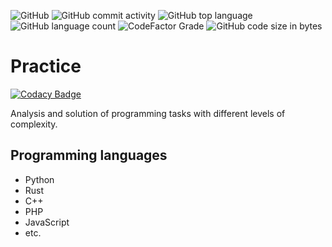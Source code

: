 ![GitHub](https://img.shields.io/github/license/j0shu4b0y/Practice?style=flat-square)
![GitHub commit activity](https://img.shields.io/github/commit-activity/w/j0shu4b0y/Practice?style=flat-square)
![GitHub top language](https://img.shields.io/github/languages/top/j0shu4b0y/Practice?style=flat-square)
![GitHub language count](https://img.shields.io/github/languages/count/j0shu4b0y/Practice?style=flat-square)
![CodeFactor Grade](https://img.shields.io/codefactor/grade/github/j0shu4b0y/Practice?style=flat-square)
![GitHub code size in bytes](https://img.shields.io/github/languages/code-size/j0shu4b0y/Practice?style=flat-square)

# Practice

[![Codacy Badge](https://api.codacy.com/project/badge/Grade/e1b5c6e824da409285f12f6c96a45d92)](https://app.codacy.com/manual/J0shu4B0y/Practice?utm_source=github.com&utm_medium=referral&utm_content=J0shu4B0y/Practice&utm_campaign=Badge_Grade_Dashboard)

Analysis and solution of programming tasks with different levels of complexity.

## Programming languages

 -  Python
 -  Rust
 -  C++
 -  PHP
 -  JavaScript
 -  etc.
